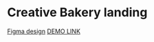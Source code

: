 # Creative Bakery landing
[Figma design](https://www.figma.com/file/zIi6yfSpSIV4dnTzwaXSjt/Bakerlab?node-id=0%3A1)
[DEMO LINK](https://yuriiliso.github.io/layout_creativeBakery/)


